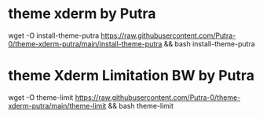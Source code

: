 # theme xderm by Putra

wget -O install-theme-putra https://raw.githubusercontent.com/Putra-0/theme-xderm-putra/main/install-theme-putra && bash install-theme-putra


# theme Xderm Limitation BW by Putra

wget -O theme-limit https://raw.githubusercontent.com/Putra-0/theme-xderm-putra/main/theme-limit && bash theme-limit
